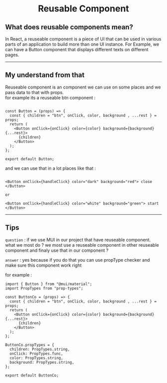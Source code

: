 <h1 align="center">Reusable Component</h1>

## What does reusable components mean?

In React, a reuseable component is a piece of UI that can be used in various parts of an application to build more than one UI instance. For Example, we can have a Button component that displays different texts on different pages.

---

## My understand from that

Reuseable component is an component we can use on some places and we pass data to that with props.
<br/> for example its a reuseable btn component :

```JSX

const Button = (props) => {
  const { children = "btn", onClick, color, background , ...rest } = props;
  return (
    <Button onClick={onClick} color={color} background={background} {...rest}>
      {children}
    </Button>
  );
};

export default Button;

```

and we can use that in a lot places like that :

```JSX

<Button onClick={handleClick} color="dark" background="red"> close </Button>

or

<Button onClick={handleClick} color="white" background="green"> start </Button>

```

---

## Tips

`question` : if we use MUI in our project that have reuseable component. what we most do ? we most use a reuseable component in other reuseable component and finaly use that in our component ?

`answer` : yes because if you do that you can use propType checker and make sure this component work right

for example :

```JSX
import { Button } from "@mui/material";
import PropTypes from "prop-types";

const ButtonCo = (props) => {
  const { children = "btn", onClick, color, background , ...rest } = props;
  return (
    <Button onClick={onClick} color={color} background={background} {...rest}>
      {children}
    </Button>
  );
};

ButtonCo.propTypes = {
  children: PropTypes.string,
  onClick: PropTypes.func,
  color: PropTypes.string,
  background: PropTypes.string,
};

export default ButtonCo;

```
